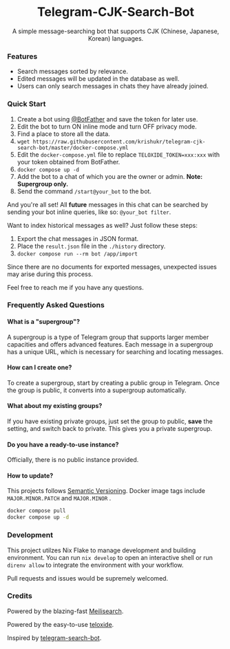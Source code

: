 <div align="center">
<h1>Telegram-CJK-Search-Bot</h1>

A simple message-searching bot that supports CJK (Chinese, Japanese, Korean) languages.
</div>

### Features

- Search messages sorted by relevance.
- Edited messages will be updated in the database as well.
- Users can only search messages in chats they have already joined.

### Quick Start

1. Create a bot using [@BotFather](https://t.me/botfather) and save the token for later use.
1. Edit the bot to turn ON inline mode and turn OFF privacy mode.
1. Find a place to store all the data.
1. `wget https://raw.githubusercontent.com/krishukr/telegram-cjk-search-bot/master/docker-compose.yml`
1. Edit the `docker-compose.yml` file to replace `TELOXIDE_TOKEN=xxx:xxx` with your token obtained from BotFather.
1. `docker compose up -d`
1. Add the bot to a chat of which you are the owner or admin. **Note: Supergroup only.**
1. Send the command `/start@your_bot` to the bot.

And you're all set! All **future** messages in this chat can be searched by sending your bot inline queries, like so: `@your_bot filter`.

Want to index historical messages as well? Just follow these steps:

1. Export the chat messages in JSON format.
1. Place the `result.json` file in the `./history` directory.
1. `docker compose run --rm bot /app/import`

Since there are no documents for exported messages, unexpected issues may arise during this process.

Feel free to reach me if you have any questions.

### Frequently Asked Questions

#### What is a "supergroup"?

A supergroup is a type of Telegram group that supports larger member capacities and offers advanced features. Each message in a supergroup has a unique URL, which is necessary for searching and locating messages.

#### How can I create one?

To create a supergroup, start by creating a public group in Telegram. Once the group is public, it converts into a supergroup automatically.

#### What about my existing groups?

If you have existing private groups, just set the group to public, **save** the setting, and switch back to private. This gives you a private supergroup.

#### Do you have a ready-to-use instance?

Officially, there is no public instance provided.

#### How to update?

This projects follows [Semantic Versioning](https://semver.org). Docker image tags include `MAJOR.MINOR.PATCH` and `MAJOR.MINOR` .

```sh
docker compose pull
docker compose up -d
```

### Development

This project utilzes Nix Flake to manage development and building environment. You can run `nix develop` to open an interactive shell or run `direnv allow` to integrate the environment with your workflow.

Pull requests and issues would be supremely welcomed.

### Credits

Powered by the blazing-fast [Meilisearch](https://www.meilisearch.com/).

Powered by the easy-to-use [teloxide](https://github.com/teloxide/teloxide).

Inspired by [telegram-search-bot](https://github.com/Taosky/telegram-search-bot).
